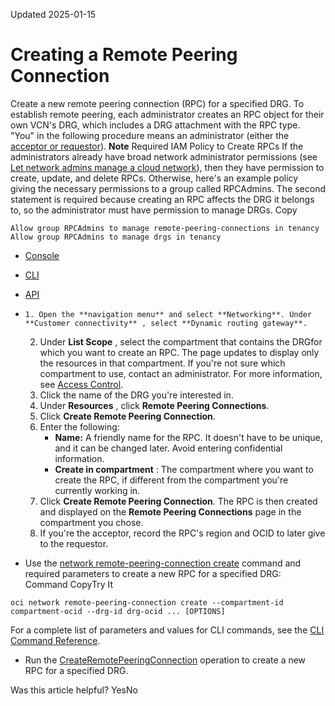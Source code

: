 Updated 2025-01-15
# Creating a Remote Peering Connection
Create a new remote peering connection (RPC) for a specified DRG.
To establish remote peering, each administrator creates an RPC object for their own VCN's DRG, which includes a DRG attachment with the RPC type. "You" in the following procedure means an administrator (either the [acceptor or requestor](https://docs.oracle.com/en-us/iaas/Content/Network/Tasks/remoteVCNpeering.htm#Importan)).
**Note**
Required IAM Policy to Create RPCs
If the administrators already have broad network administrator permissions (see [Let network admins manage a cloud network](https://docs.oracle.com/iaas/Content/Identity/Concepts/commonpolicies.htm#network-admins-manage-cloud-network)), then they have permission to create, update, and delete RPCs. Otherwise, here's an example policy giving the necessary permissions to a group called RPCAdmins. The second statement is required because creating an RPC affects the DRG it belongs to, so the administrator must have permission to manage DRGs.
Copy
```
Allow group RPCAdmins to manage remote-peering-connections in tenancy
Allow group RPCAdmins to manage drgs in tenancy

```

  * [Console](https://docs.oracle.com/en-us/iaas/Content/Network/Tasks/drg-rpc-create.htm)
  * [CLI](https://docs.oracle.com/en-us/iaas/Content/Network/Tasks/drg-rpc-create.htm)
  * [API](https://docs.oracle.com/en-us/iaas/Content/Network/Tasks/drg-rpc-create.htm)


  *     1. Open the **navigation menu** and select **Networking**. Under **Customer connectivity** , select **Dynamic routing gateway**.
    2. Under **List Scope** , select the compartment that contains the DRGfor which you want to create an RPC.
The page updates to display only the resources in that compartment. If you're not sure which compartment to use, contact an administrator. For more information, see [Access Control](https://docs.oracle.com/en-us/iaas/Content/Network/Concepts/accesscontrol.htm#Access_Control).
    3. Click the name of the DRG you're interested in.
    4. Under **Resources** , click **Remote Peering Connections**.
    5. Click **Create Remote Peering Connection**.
    6. Enter the following:
       * **Name:** A friendly name for the RPC. It doesn't have to be unique, and it can be changed later. Avoid entering confidential information.
       * **Create in compartment** : The compartment where you want to create the RPC, if different from the compartment you're currently working in. 
    7. Click **Create Remote Peering Connection**.
The RPC is then created and displayed on the **Remote Peering Connections** page in the compartment you chose. 
    8. If you're the acceptor, record the RPC's region and OCID to later give to the requestor. 
  * Use the [network remote-peering-connection create](https://docs.oracle.com/iaas/tools/oci-cli/latest/oci_cli_docs/cmdref/network/remote-peering-connection/create.html) command and required parameters to create a new RPC for a specified DRG:
Command
CopyTry It
```
oci network remote-peering-connection create --compartment-id compartment-ocid --drg-id drg-ocid ... [OPTIONS]
```

For a complete list of parameters and values for CLI commands, see the [CLI Command Reference](https://docs.oracle.com/iaas/tools/oci-cli/latest).
  * Run the [CreateRemotePeeringConnection](https://docs.oracle.com/iaas/api/#/en/iaas/latest/RemotePeeringConnection/CreateRemotePeeringConnection) operation to create a new RPC for a specified DRG.


Was this article helpful?
YesNo

